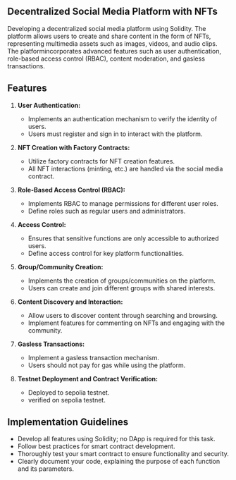 
## Decentralized Social Media Platform with NFTs

Developing a decentralized social media platform using Solidity. The platform allows users to create and share content in the form of NFTs, representing multimedia assets such as images, videos, and audio clips. The platformincorporates advanced features such as user authentication, role-based access control (RBAC), content moderation, and gasless transactions.

## Features

1. **User Authentication:**
   - Implements an authentication mechanism to verify the identity of users.
   - Users must register and sign in to interact with the platform.

2. **NFT Creation with Factory Contracts:**
   - Utilize factory contracts for NFT creation features.
   - All NFT interactions (minting, etc.) are handled via the social media contract.

3. **Role-Based Access Control (RBAC):**
   - Implements RBAC to manage permissions for different user roles.
   - Define roles such as regular users and administrators.

4. **Access Control:**
   - Ensures that sensitive functions are only accessible to authorized users.
   - Define access control for key platform functionalities.

5. **Group/Community Creation:**
   - Implements the creation of groups/communities on the platform.
   - Users can create and join different groups with shared interests.

6. **Content Discovery and Interaction:**
   - Allow users to discover content through searching and browsing.
   - Implement features for commenting on NFTs and engaging with the community.

7. **Gasless Transactions:**
   - Implement a gasless transaction mechanism.
   - Users should not pay for gas while using the platform.

8. **Testnet Deployment and Contract Verification:**
   - Deployed to sepolia testnet.
   - verified on sepolia testnet.

## Implementation Guidelines

- Develop all features using Solidity; no DApp is required for this task.
- Follow best practices for smart contract development.
- Thoroughly test your smart contract to ensure functionality and security.
- Clearly document your code, explaining the purpose of each function and its parameters.
